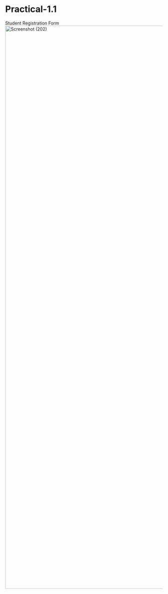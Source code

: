 # Practical-1.1
Student Registration Form
<img width="2880" height="1800" alt="Screenshot (202)" src="https://github.com/user-attachments/assets/b092b057-1c22-4a33-bb86-7493d5a8fd89" />
